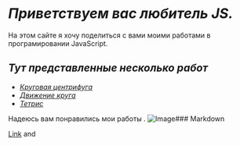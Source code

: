 # _Приветствуем вас любитель JS._

На этом сайте я хочу поделиться с вами моими работами в програмировании JavaScript.
## *Тут представленные несколько работ*
 - [*Круговая центрифуга*](https://lordostom.github.io/project/ellipseMove/) 
 - [*Движение круга*](https://lordostom.github.io/project/erzaem/)
 - [*Тетрис*](https://lordostom.github.io/project/tetris/)
 
Надеюсь вам понравились мои работы . ![Image](https://upload.wikimedia.org/wikipedia/commons/thumb/8/85/Smiley.svg/1200px-Smiley.svg.png)### Markdown


[Link](url) and 
